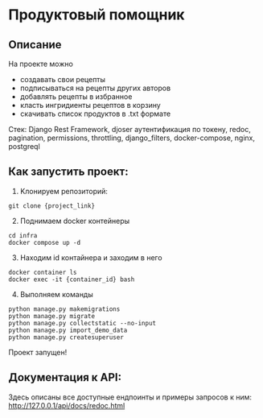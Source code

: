 # Продуктовый помощник

## Описание
На проекте можно 
- создавать свои рецепты
- подписываться на рецепты других авторов
- добавлять рецепты в избранное
- класть ингридиенты рецептов в корзину
- скачивать список продуктов в .txt формате

Стек: Django Rest Framework, djoser аутентификация по токену, redoc, pagination, permissions, throttling, django_filters, docker-compose, nginx, postgreql

## Как запустить проект:
1. Kлонируем репозиторий:
```
git clone {project_link}
```

2. Поднимаем docker контейнеры
```
cd infra
docker compose up -d
```

3. Находим id контайнера и заходим в него
```
docker container ls
docker exec -it {container_id} bash
```

4. Выполняем команды
```
python manage.py makemigrations
python manage.py migrate
python manage.py collectstatic --no-input
python manage.py import_demo_data
python manage.py createsuperuser
```

Проект запущен!

## Документация к API:
Здесь описаны все доступные ендпоинты и примеры запросов к ним:
http://127.0.0.1/api/docs/redoc.html
